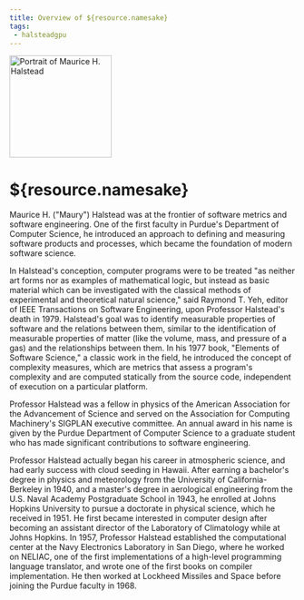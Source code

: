 ```yaml
---
title: Overview of ${resource.namesake}
tags:
 - halsteadgpu
---
```


<div class="pic-caption-right">
	<img src="/compute/${resource.dir}/images/bio.png" alt="Portrait of Maurice H. Halstead" class="pic-right" width="180" />
</div>

# ${resource.namesake}

Maurice H. ("Maury") Halstead was at the frontier of software metrics and software engineering.  One of the first faculty in Purdue's Department of Computer Science, he introduced an approach to defining and measuring software products and processes, which became the foundation of modern software science.

In Halstead's conception, computer programs were to be treated "as neither art forms nor as examples of mathematical logic, but instead as basic material which can be investigated with the classical methods of experimental and theoretical natural science," said Raymond T. Yeh, editor of IEEE Transactions on Software Engineering, upon Professor Halstead's death in 1979. Halstead's goal was to identify measurable properties of software and the relations between them, similar to the identification of measurable properties of matter (like the volume, mass, and pressure of a gas) and the relationships between them. In his 1977 book, "Elements of Software Science," a classic work in the field, he introduced the concept of complexity measures, which are metrics that assess a program's complexity and are computed statically from the source code, independent of execution on a particular platform.

Professor Halstead was a fellow in physics of the American Association for the Advancement of Science and served on the Association for Computing Machinery's SIGPLAN executive committee. An annual award in his name is given by the Purdue Department of Computer Science to a graduate student who has made significant contributions to software engineering.

Professor Halstead actually began his career in atmospheric science, and had early success with cloud seeding in Hawaii. After earning a bachelor's degree in physics and meteorology from the University of California-Berkeley in 1940, and a master's degree in aerological engineering from the U.S. Naval Academy Postgraduate School in 1943, he enrolled at Johns Hopkins University to pursue a doctorate in physical science, which he received in 1951. He first became interested in computer design after becoming an assistant director of the Laboratory of Climatology while at Johns Hopkins. 
In 1957, Professor Halstead established the computational center at the Navy Electronics Laboratory in San Diego, where he worked on NELIAC, one of the first implementations of a high-level programming language translator, and wrote one of the first books on compiler implementation.  He then worked at Lockheed Missiles and Space before joining the Purdue faculty in 1968.

